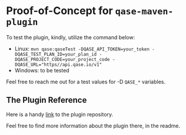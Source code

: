 # Proof-of-Concept for `qase-maven-plugin`

To test the plugin, kindly, utilize the command below:

* Linux: `mvn qase:qaseTest -DQASE_API_TOKEN=your_token -DQASE_TEST_PLAN_ID=your_plan_id -DQASE_PROJECT_CODE=your_project_code -DQASE_URL="https//api.qase.io/v1"`
* Windows: to be tested

Feel free to reach me out for a test values for -D `QASE_*` variables.

## The Plugin Reference

Here is a handy [link](https://github.com/mbirintsev/qase-java/tree/feature/create-run-from-test-plan/qase-maven-plugin) to the plugin repository.

Feel free to find more information about the plugin there, in the readme.
